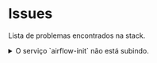 # Issues
Lista de problemas encontrados na stack.

<details>
<summary>O serviço `airflow-init` não está subindo.</summary>
O serviço não consegue se conectar ao postgres.
No arquivo compose a env `POSTGRES_USER` está setada com o user `admin` e a string de conexão está setada como `airflow`

**Correção:** Mudei o user do postgres de `admin` para `airflow`
<details>

<details>
<summary>O serviço `airflow-worker` não está subindo.</summary>
Ele não consegue manipular algumas pastas que foram montadas no container por problemas de permissão.

**Correção:** É preciso setar o `uid` do user que está rodando a stack pro container poder criar as pastas com a permissão correta.
A forma recomendada de fazer isso é setando ela no arquivo `.env`
> https://airflow.apache.org/docs/apache-airflow/stable/howto/docker-compose/index.html#setting-the-right-airflow-user
<details>

<details>
<summary>Os DAGs não estão sendo carregados.</summary>
O volume definido no template dos serviços airflow está apontando para a pasta errada.
O DAG `smooth.py` está com um erro de sintaxe na definição do método `smooth()`

**Correção:** Apontamento do volume foi modificado de `./dag` para `./dags` no arquivo `compose.yaml`
Corrigido a definição do método `smooth` no arquivo `./dags/smooth.py`
> Pasta `./dag` foi removida, visto que não há uso para ela.
<details>
